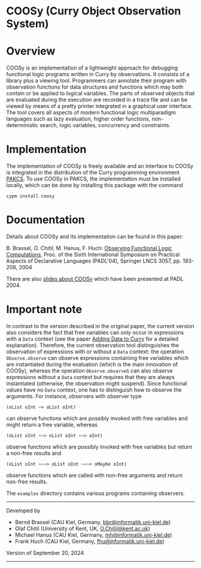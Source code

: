 COOSy (Curry Object Observation System)
=======================================

# Overview

COOSy is an implementation of a lightweight approach
for debugging functional logic programs written in Curry by observations.
It consists of a library plus a viewing tool.
Programmers can annotate their program with observation functions for data
structures and functions which may both contain or be applied to logical
variables.
The parts of observed objects that are evaluated during the execution are
recorded in a trace file and can be viewed by means of a pretty printer
integrated in a graphical user interface.
The tool covers all aspects of modern functional logic
multiparadigm languages such as lazy evaluation, higher order functions,
non-deterministic search, logic variables, concurrency and constraints.

# Implementation

The implementation of COOSy is freely available and an interface to COOSy
is integrated in the distribution of the Curry programming environment
[PAKCS](https://www.curry-lang.org/pakcs).
To use COOSy in PAKCS, the implementation must be installed locally,
which can be done by installing this package with the command

    cypm install coosy

# Documentation

Details about COOSy and its implementation can be found in
this paper:

B. Brassel, O. Chitil, M. Hanus, F. Huch:
[Observing Functional Logic Computations](https://doi.org/10.1007/978-3-540-24836-1_14),
Proc. of the Sixth International Symposium on
Practical Aspects of Declarative Languages (PADL'04),
Springer LNCS 3057, pp. 193-208, 2004

There are also
[slides about COOSy](https://www.michaelhanus.de/slides/PADL04.pdf)
which have been presented at PADL 2004.

# Important note

In contrast to the version described in the original paper, the current
version also considers the fact that free variables can only occur
in expressions with a `Data` context (see the paper
[Adding Data to Curry](https://doi.org/10.1007/978-3-030-46714-2_15)
for a detailed explanation). Therefore, the current observation tool
distinguishes the observation of expressions with or without a
`Data` context: the operation `Observe.observe` can observe
expressions containing free variables which are instantiated
during the evaluation (which is the main innovation of COOSy),
whereas the operation `Observe.observeG` can also observe
expressions without a `Data` context but requires that they are always
instantiated (otherwise, the observation might suspend).
Since functional values have no `Data` context, one has to distinguish
how to observe the arguments. For instance, observers with observer type

    (oList oInt ~> oList oInt)

can observe functions which are possibly invoked with free variables and
might return a free variable, whereas

    (oList oInt ~~> oList oInt ~~> oInt)

observe functions which are possibly invoked with free variables but
return a non-free results and

    (oList oInt ~~~> oList oInt ~~~> oMaybe oInt)

observe functions which are called with non-free arguments and return
non-free results.

The `examples` directory contains various programs containing observers.

-------------------------------------------------------------------------
Developed by

* Bernd Brassel (CAU Kiel, Germany, bbr@informatik.uni-kiel.de)
* Olaf Chitil   (University of Kent, UK, O.Chitil@kent.ac.uk)
* Michael Hanus (CAU Kiel, Germany, mh@informatik.uni-kiel.de)
* Frank Huch    (CAU Kiel, Germany, fhu@informatik.uni-kiel.de)

Version of September 20, 2024

-------------------------------------------------------------------------

